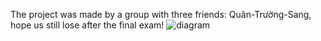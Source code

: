 The project was made by a group with three friends: Quân-Trường-Sang, hope us still lose after the final exam!
![diagram](https://user-images.githubusercontent.com/64321224/137762016-4eecd481-4821-4b4e-832f-0d349ef70807.png)
